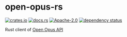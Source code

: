 # open-opus-rs

[![crates.io](https://img.shields.io/crates/v/open-opus.svg)](https://crates.io/crates/open-opus)
[![docs.rs](https://docs.rs/open-opus/badge.svg)](https://docs.rs/open-opus/latest/open-opus)
[![Apache-2.0](https://img.shields.io/github/license/eduidl/open-opus-rs)](https://github.com/eduidl/open-opus-rs/blob/main/LICENSE)
[![dependency status](https://deps.rs/repo/github/eduidl/open-opus-rs/status.svg)](https://deps.rs/repo/github/eduidl/open-opus-rs)

Rust client of [Open Opus API](https://openopus.org)
